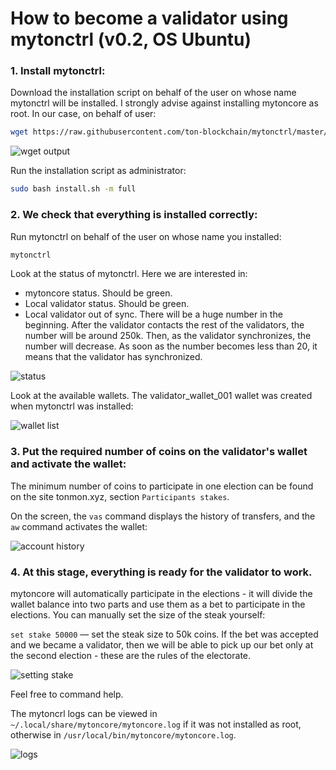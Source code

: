 # How to become a validator using mytonctrl (v0.2, OS Ubuntu)

### 1. Install mytonctrl:
Download the installation script on behalf of the user on whose name mytonctrl will be installed. I strongly advise against installing mytoncore as root. In our case, on behalf of user:

```sh
wget https://raw.githubusercontent.com/ton-blockchain/mytonctrl/master/scripts/install.sh
```

![wget output](https://raw.githubusercontent.com/ton-blockchain/mytonctrl/master/screens/manual-ubuntu_wget-ls_ru.png)

Run the installation script as administrator:

```sh
sudo bash install.sh -m full
```


### 2. We check that everything is installed correctly:
Run mytonctrl on behalf of the user on whose name you installed:

```sh
mytonctrl
```

Look at the status of mytonctrl. Here we are interested in:

- mytoncore status. Should be green.
- Local validator status. Should be green.
- Local validator out of sync. There will be a huge number in the beginning. After the validator contacts the rest of the validators, the number will be around 250k. Then, as the validator synchronizes, the number will decrease. As soon as the number becomes less than 20, it means that the validator has synchronized.

![status](https://raw.githubusercontent.com/ton-blockchain/mytonctrl/master/screens/mytonctrl-status.png)

Look at the available wallets. The validator_wallet_001 wallet was created when mytonctrl was installed:

![wallet list](https://raw.githubusercontent.com/ton-blockchain/mytonctrl/master/screens/manual-ubuntu_mytonctrl-wl_ru.png)


### 3. Put the required number of coins on the validator's wallet and activate the wallet:
The minimum number of coins to participate in one election can be found on the site tonmon.xyz, section `Participants stakes`.

On the screen, the `vas` command displays the history of transfers, and the `aw` command activates the wallet:

![account history](https://raw.githubusercontent.com/ton-blockchain/mytonctrl/master/screens/manual-ubuntu_mytonctrl-vas-aw_ru.png)


### 4. At this stage, everything is ready for the validator to work.
mytoncore will automatically participate in the elections - it will divide the wallet balance into two parts and use them as a bet to participate in the elections. You can manually set the size of the steak yourself:

`set stake 50000` — set the steak size to 50k coins. If the bet was accepted and we became a validator, then we will be able to pick up our bet only at the second election - these are the rules of the electorate.

![setting stake](https://raw.githubusercontent.com/ton-blockchain/mytonctrl/master/screens/manual-ubuntu_mytonctrl-set_ru.png)

Feel free to command help.

The mytoncrl logs can be viewed in `~/.local/share/mytoncore/mytoncore.log` if it was not installed as root, otherwise in `/usr/local/bin/mytoncore/mytoncore.log`.

![logs](https://raw.githubusercontent.com/ton-blockchain/mytonctrl/master/screens/manual-ubuntu_mytoncore-log.png)
